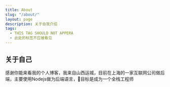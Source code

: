 ```yaml
---
title: About
slug: "/about/"
layout: page
description: 关于自我介绍
tags:
  - THIS TAG SHOULD NOT APPERA
  - 此处的标签不应被看见
---
```


## 关于自己

感谢你能来看我的个人博客，我来自山西运城，目前在上海的一家互联网公司做后端，主要使用Nodejs做为后端语言，目标是成为一个全栈工程师
